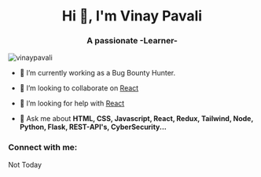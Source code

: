 <h1 align="center">Hi 👋, I'm Vinay Pavali</h1>
<h3 align="center">A passionate -Learner- </h3>

<p align="left"> <img src="https://komarev.com/ghpvc/?username=vinaypavali&label=Profile%20views&color=0e75b6&style=flat" alt="vinaypavali" /> </p>

- 🔭 I’m currently working as a Bug Bounty Hunter.

- 👯 I’m looking to collaborate on [React](https://github.com/facebook/react)

- 🤝 I’m looking for help with [React](https://github.com/facebook/react)

- 💬 Ask me about **HTML, CSS, Javascript, React, Redux, Tailwind, Node, Python, Flask, REST-API's, CyberSecurity...**

<h3 align="left">Connect with me:</h3>
<p align="left">
 Not Today 
</p>
 

 

 
